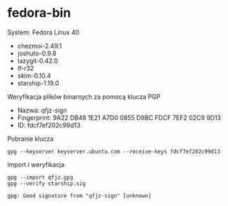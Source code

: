 # fedora-bin

System: Fedora Linux 40

- chezmoi-2.49.1
- joshuto-0.9.8
- lazygit-0.42.0
- lf-r32
- skim-0.10.4
- starship-1.19.0

Weryfikacja plików binarnych za pomocą klucza PGP

- Nazwa: qfjz-sign
- Fingerprint: 9A22 DB48 1E21 A7D0 0855  D9BC FDCF 7EF2 02C9 9D13
- ID: fdcf7ef202c99d13

Pobranie klucza

```
gpg --keyserver keyserver.ubuntu.com --receive-keys fdcf7ef202c99d13
```

Import i weryfikacja

```
gpg --import qfjz.gpg
gpg --verify starship.sig

gpg: Good signature from "qfjz-sign" [unknown]
```
